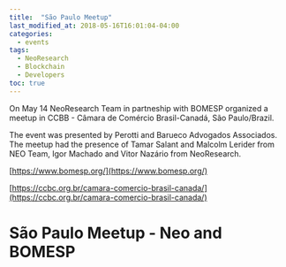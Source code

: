 ```yaml
---
title:  "São Paulo Meetup"
last_modified_at: 2018-05-16T16:01:04-04:00
categories:
  - events
tags:
  - NeoResearch
  - Blockchain
  - Developers
toc: true
---
```


On May 14 NeoResearch Team in partneship with BOMESP organized a meetup in CCBB - Câmara de Comércio Brasil-Canadá, São Paulo/Brazil.

The event was presented by Perotti and Barueco Advogados Associados.
The meetup had the presence of Tamar Salant and Malcolm Lerider from NEO Team, Igor Machado and Vitor Nazário from NeoResearch.

[https://www.bomesp.org/](https://www.bomesp.org/)

[https://ccbc.org.br/camara-comercio-brasil-canada/](https://ccbc.org.br/camara-comercio-brasil-canada/)

# São Paulo Meetup - Neo and BOMESP

